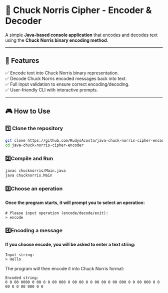 # 🥋 Chuck Norris Cipher - Encoder & Decoder

A simple **Java-based console application** that encodes and decodes text using the **Chuck Norris binary encoding method**.

---

## 🚀 Features

✅ Encode text into Chuck Norris binary representation.  
✅ Decode Chuck Norris encoded messages back into text.  
✅ Full input validation to ensure correct encoding/decoding.  
✅ User-friendly CLI with interactive prompts.

---

## 🎮 How to Use

### 1️⃣ Clone the repository
```sh
git clone https://github.com/RudysAcosta/java-chuck-norris-cipher-encoder.git
cd java-chuck-norris-cipher-encoder
```

### 2️⃣Compile and Run
```sh
javac chucknorris/Main.java
java chucknorris.Main
```

### 3️⃣Choose an operation
#### Once the program starts, it will prompt you to select an operation:
```shell
# Please input operation (encode/decode/exit):
> encode
```

### 4️⃣Encoding a message
#### If you choose encode, you will be asked to enter a text string:
```shell
Input string:
> Hello
```
The program will then encode it into Chuck Norris format:
```shell
Encoded string:
0 0 00 0000 0 00 0 0 00 000 0 00 00 0 0 00 00 0 00 000 0 0 00 000 0 0 00 0 0 00 000 0 0
```